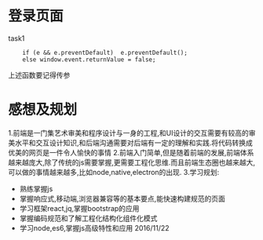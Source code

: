 #  登录页面

task1
```
    if (e && e.preventDefault)  e.preventDefault();
    else window.event.returnValue = false;

```
上述函数要记得传参

# 感想及规划
1.前端是一门集艺术审美和程序设计与一身的工程,和UI设计的交互需要有较高的审美水平和交互设计知识,和后端沟通需要对后端有一定的理解和实践.将代码转换成优美的网页是一件令人愉快的事情
2.前端入门简单,但是随着前端的发展,前端体系越来越庞大,除了传统的js需要掌握,更需要工程化思维.而且前端生态圈也越来越大,可以做的事情越来越多,比如node,native,electron的出现.
3.学习规划:
 + 熟练掌握js
 + 掌握响应式,移动端,浏览器兼容等的基本要点,能快速构建规范的页面
 + 学习框架react,jq,掌握bootstrap的应用
 + 掌握编码规范和了解工程化结构化组件化模式
 + 学习node,es6,掌握js高级特性和应用
2016/11/22

